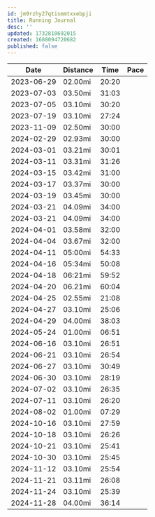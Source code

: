 ```yaml
---
id: jm9rzhy27qtismmtxxebpji
title: Running Journal
desc: ''
updated: 1732810692015
created: 1688094720682
published: false
---
```


|Date|Distance|Time|Pace|
|-|-|-|-|
| 2023-06-29 | 02.00mi | 20:20 ||
| 2023-07-03 | 03.50mi | 31:03 ||
| 2023-07-05 | 03.10mi | 30:20 ||
| 2023-07-19 | 03.10mi | 27:24 ||
| 2023-11-09 | 02.50mi | 30:00 ||
| 2024-02-29 | 02.93mi | 30:00 ||
| 2024-03-01 | 03.21mi | 30:01 ||
| 2024-03-11 | 03.31mi | 31:26 ||
| 2024-03-15 | 03.42mi | 31:00 ||
| 2024-03-17 | 03.37mi | 30:00 ||
| 2024-03-19 | 03.45mi | 30:00 ||
| 2024-03-21 | 04.09mi | 34:00 ||
| 2024-03-21 | 04.09mi | 34:00 ||
| 2024-04-01 | 03.58mi | 32:00 ||
| 2024-04-04 | 03.67mi | 32:00 ||
| 2024-04-11 | 05:00mi | 54:33 ||
| 2024-04-16 | 05:34mi | 50:08 ||
| 2024-04-18 | 06:21mi | 59:52 ||
| 2024-04-20 | 06.21mi | 60:04 ||
| 2024-04-25 | 02.55mi | 21:08 ||
| 2024-04-27 | 03.10mi | 25:06 ||
| 2024-04-29 | 04.00mi | 38:03 ||
| 2024-05-24 | 01.00mi | 06:51 ||
| 2024-06-16 | 03.10mi | 26:51 ||
| 2024-06-21 | 03.10mi | 26:54 ||
| 2024-06-27 | 03.10mi | 30:49 ||
| 2024-06-30 | 03.10mi | 28:19 ||
| 2024-07-02 | 03.10mi | 26:35 ||
| 2024-07-11 | 03.10mi | 26:20 ||
| 2024-08-02 | 01.00mi | 07:29 ||
| 2024-10-16 | 03.10mi | 27:59 ||
| 2024-10-18 | 03.10mi | 26:26 ||
| 2024-10-21 | 03.10mi | 25:41 ||
| 2024-10-30 | 03.10mi | 25:45 ||
| 2024-11-12 | 03.10mi | 25:54 ||
| 2024-11-21 | 03.11mi | 26:08 ||
| 2024-11-24 | 03.10mi | 25:39 ||
| 2024-11-28 | 04.00mi | 36:14 ||
